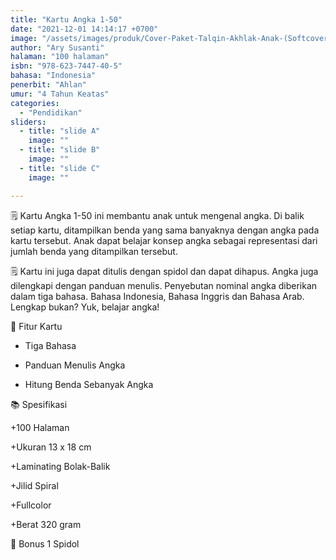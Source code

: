 ```yaml
---
title: "Kartu Angka 1-50"
date: "2021-12-01 14:14:17 +0700"
image: "/assets/images/produk/Cover-Paket-Talqin-Akhlak-Anak-(Softcover).jpg"
author: "Ary Susanti"
halaman: "100 halaman"
isbn: "978-623-7447-40-5"
bahasa: "Indonesia"
penerbit: "Ahlan"
umur: "4 Tahun Keatas"
categories: 
  - "Pendidikan"
sliders: 
  - title: "slide A"
    image: ""
  - title: "slide B"
    image: ""
  - title: "slide C"
    image: ""

---
```


🗒️ Kartu Angka 1-50 ini membantu anak untuk mengenal angka. Di balik setiap kartu, ditampilkan benda yang sama banyaknya dengan angka pada kartu tersebut. Anak dapat belajar konsep angka sebagai representasi dari jumlah benda yang ditampilkan tersebut. 

🗒️ Kartu ini juga dapat ditulis dengan spidol dan dapat dihapus. Angka juga dilengkapi dengan panduan menulis. Penyebutan nominal angka diberikan dalam tiga bahasa. Bahasa Indonesia, Bahasa Inggris dan Bahasa Arab. Lengkap bukan? Yuk, belajar angka!

📒 Fitur Kartu

- Tiga Bahasa

- Panduan Menulis Angka

- Hitung Benda Sebanyak Angka

📚 Spesifikasi

+100 Halaman

+Ukuran 13 x 18 cm

+Laminating Bolak-Balik

+Jilid Spiral

+Fullcolor

+Berat 320 gram



📌 Bonus 1 Spidol
